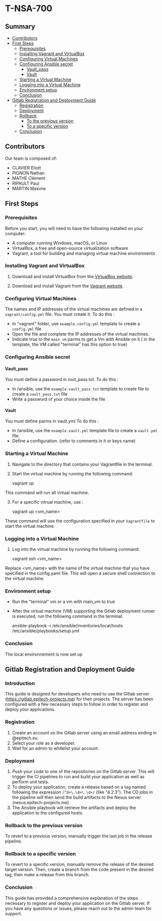# T-NSA-700

## Summary

- [Contributors](#contributors)
- [First Steps](#first-steps)
    - [Prerequisites](#prerequisites)
    - [Installing Vagrant and VirtualBox](#installing-vagrant-and-virtualbox)
    - [Configuring Virtual Machines](#configuring-virtual-machines)
    - [Configuring Ansible secret](#configuring-ansible-secret)
        - [Vault_pass](#vault_pass)
        - [Vault](#vault)
    - [Starting a Virtual Machine](#starting-a-virtual-machine)    
    - [Logging into a Virtual Machine](#logging-into-a-virtual-machine)
    - [Environment setup](#environment-setup)
    - [Conclusion](#conclusion)
- [Gitlab Registration and Deployment Guide](#gitlab-registration-and-deployment-guide)
    - [Registration](#registration)
    - [Deployment](#deployment)
    - [Rollback](#rollback)
        - [To the previous version](#rollback-to-the-previous-version)
        - [To a specific version](#rollback-to-a-specific-version)
    - [Conclusion](#conclusion)

## Contributors

Our team is composed of:
- CLAVIER Eliott
- PIGNON Nathan
- MATHÉ Clément
- RIPAULT Paul
- MARTIN Maxime

## First Steps  

### Prerequisites

Before you start, you will need to have the following installed on your computer:

- A computer running Windows, macOS, or Linux
- VirtualBox, a free and open-source virtualization software
- Vagrant, a tool for building and managing virtual machine environments


### Installing Vagrant and VirtualBox

1. Download and install VirtualBox from the [VirtualBox website](https://www.virtualbox.org/wiki/Downloads).

2. Download and install Vagrant from the [Vagrant website](https://www.vagrantup.com/downloads.html).

### Configuring Virtual Machines

The names and IP addresses of the virtual machines are defined in a `vagrant/config.yml` file. You must create it. To do this : 
- In "vagrant" folder, use `example.config.yml` template to create a `config.yml` file
- Open the file and complete the IP addresses of the virtual machines.
- Indicate true to the `main_vm` parms to get a Vm with Ansible on it ( in the template, the VM called "terminal" has this option to true)

### Configuring Ansible secret

#### Vault_pass

You must define a password in root_pass.txt. To do this :
- In /ansible, use the `example.vault_pass.txt` template to create file to create a `vault_pass.txt` file
- Write a password of your choice inside the file

#### Vault

You must define parms in vault.yml To do this :
- In /ansible, use the `example.vault.yml` template file to create a `vault.yml` file.
- Define a configuration. (refer to comments in it or keys name)

### Starting a Virtual Machine

1. Navigate to the directory that contains your Vagrantfile in the terminal.

2. Start the virtual machine by running the following command:

    vagrant up

This command will run all virtual machine.

3. For a specific vitrual machine, use :

    vagrant up <vm_name>

These command will use the configuration specified in your `Vagrantfile` to start the virtual machine.

### Logging into a Virtual Machine

1. Log into the virtual machine by running the following command:

    vagrant ssh <vm_name>

Replace <vm_name> with the name of the virtual machine that you have specified in the config.yaml file.
This will open a secure shell connection to the virtual machine.

### Environment setup

- Run the "terminal" vm or a vm with main_vm to true

- After the virtual machine (VM) supporting the Gitlab deployment runner is executed, run the following command in the terminal: 

    ansible-playbook -i /etc/ansible/inventories/local/hosts /etc/ansible/playbooks/setup.yml

### Conclusion

The local environnement is now set up

## Gitlab Registration and Deployment Guide

### Introduction
This guide is designed for developers who need to use the Gitlab server (https://gitlab.epitech-projects.me) for their projects. The server has been configured with a few necessary steps to follow in order to register and deploy your applications. 

### Registration
1. Create an account on the Gitlab server using an email address ending in @epitech.eu. 
2. Select your role as a developer. 
3. Wait for an admin to whitelist your account. 

### Deployment
1. Push your code to one of the repositories on the Gitlab server. This will trigger the CI pipelines to run and build your application as well as perform unit tests.
2. To deploy your application, create a release based on a tag named following the expression `/^d+\.\d+\.\d+/` (like "4.2.3"). The CD jobs in the pipeline will then send the build artifacts to the Nexus server (nexus.epitech-projects.me).
4. The Ansible playbook will retrieve the artifacts and deploy the application to the configured hosts.

### Rollback to the previous version
To revert to a previous version, manually trigger the last job in the release pipeline.

### Rollback to a specific version
To revert to a specific version, manually remove the release of the desired target version. Then, create a branch from the code present in the desired tag, then make a release from this branch.

### Conclusion
This guide has provided a comprehensive explanation of the steps necessary to register and deploy your application on the Gitlab server. If you have any questions or issues, please reach out to the admin team for support.
